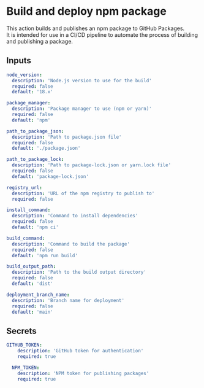 # Build and deploy npm package
This action builds and publishes an npm package to GitHub Packages.  
  It is intended for use in a CI/CD pipeline to automate the process of building and publishing a package.  

  ## Inputs
  ```yml
node_version:
    description: 'Node.js version to use for the build'
    required: false
    default: '18.x'

package_manager:
    description: 'Package manager to use (npm or yarn)'
    required: false
    default: 'npm'

path_to_package_json:
    description: 'Path to package.json file'
    required: false
    default: './package.json'

path_to_package_lock:
    description: 'Path to package-lock.json or yarn.lock file'
    required: false
    default: 'package-lock.json'

registry_url:
    description: 'URL of the npm registry to publish to'
    required: false

install_command:
    description: 'Command to install dependencies'
    required: false
    default: 'npm ci'

build_command:
    description: 'Command to build the package'
    required: false
    default: 'npm run build'

build_output_path:
    description: 'Path to the build output directory'
    required: false
    default: 'dist'

deployment_branch_name:
    description: 'Branch name for deployment'
    required: false
    default: 'main'
  ```

  ## Secrets
  ```yml
  GITHUB_TOKEN:
      description: 'GitHub token for authentication'
      required: true

    NPM_TOKEN:
      description: 'NPM token for publishing packages'
      required: true
 ```
